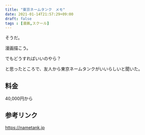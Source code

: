 ```yaml
---
title: "東京ネームタンク　メモ"
date: 2021-01-14T21:57:29+09:00
draft: false
tags : [漫画,スクール]
---
```

そうだ。

漫画描こう。

でもどうすればいいのやら？

と思ったところで、友人から東京ネームタンクがいいらしいと聞いた。



## 料金
40,000円から

## 参考リンク

https://nametank.jp
